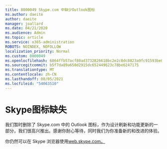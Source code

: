 ```yaml
---
title: 8000049 Skype.com 中缺少Outlook图标
ms.author: daeite
author: daeite
manager: joallard
ms.date: 04/21/2020
ms.audience: Admin
ms.topic: article
ms.service: o365-administration
ROBOTS: NOINDEX, NOFOLLOW
localization_priority: Normal
ms.custom: 8000049
ms.openlocfilehash: 6864ffb57acf80ad3732826618bc2e2c0dc8823a9fc91593be0a3697cd110ca0
ms.sourcegitcommit: b5f7da89a650d2915dc652449623c78be6247175
ms.translationtype: MT
ms.contentlocale: zh-CN
ms.lasthandoff: 08/05/2021
ms.locfileid: "54063510"
---
```

# <a name="skype-icon-missing"></a>Skype图标缺失

我们暂时删除了 Skype.com 中的 Outlook 图标，作为设计刷新和功能更新的一部分，我们很高兴推出。感谢你耐心等待，同时我们为你准备新的和改进的体验。

你仍然可以在 Skype 浏览器使用[web.skype.com。](https://web.skype.com)
